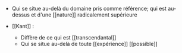 - Qui se situe au-delà du domaine pris comme référence; qui est au-dessus et d'une [[nature]] radicalement supérieure

- [[Kant]] :
	- Diffère de ce qui est [[transcendantal]]
	- Qui se situe au-delà de toute [[expérience]] [[possible]]